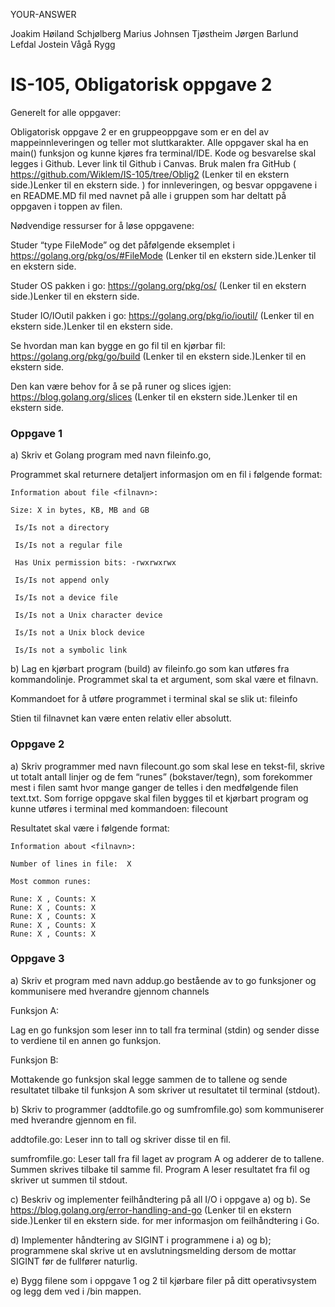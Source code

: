 ﻿YOUR-ANSWER

Joakim Høiland Schjølberg
Marius Johnsen Tjøstheim
Jørgen Barlund Lefdal
Jostein Vågå Rygg






# IS-105, Obligatorisk oppgave 2

Generelt for alle oppgaver:

Obligatorisk oppgave 2 er en gruppeoppgave som er en del av mappeinnleveringen og teller mot sluttkarakter.
Alle oppgaver skal ha en main() funksjon og kunne kjøres fra terminal/IDE.
Kode og  besvarelse skal legges i Github. Lever link til Github i Canvas.
Bruk malen fra GitHub ( https://github.com/Wiklem/IS-105/tree/Oblig2 (Lenker til en ekstern side.)Lenker til en ekstern side. ) for innleveringen, og besvar oppgavene i en README.MD fil med navnet på alle i gruppen som har deltatt på oppgaven i toppen av filen.
 

Nødvendige ressurser for å løse oppgavene:

Studer “type FileMode” og det påfølgende eksemplet i https://golang.org/pkg/os/#FileMode (Lenker til en ekstern side.)Lenker til en ekstern side.

Studer OS pakken i go: https://golang.org/pkg/os/ (Lenker til en ekstern side.)Lenker til en ekstern side.

Studer IO/IOutil pakken i go: https://golang.org/pkg/io/ioutil/ (Lenker til en ekstern side.)Lenker til en ekstern side.

Se hvordan man kan bygge en go fil til en kjørbar fil: https://golang.org/pkg/go/build (Lenker til en ekstern side.)Lenker til en ekstern side.

Den kan være behov for å se på runer og slices igjen: https://blog.golang.org/slices (Lenker til en ekstern side.)Lenker til en ekstern side.

 

### Oppgave 1
a) Skriv et Golang program med navn fileinfo.go​,

Programmet skal returnere detaljert informasjon om en fil i følgende format:

 
```
Information about file <filnavn>:

Size: X in bytes, KB, MB and GB

 Is/Is not a directory

 Is/Is not a regular file

 Has Unix permission bits: -rwxrwxrwx

 Is/Is not append only

 Is/Is not a device file

 Is/Is not a Unix character device

 Is/Is not a Unix block device

 Is/Is not a symbolic link
```

b) Lag en kjørbart program (build) av fileinfo.go som kan utføres fra kommandolinje. Programmet skal ta et argument, som skal være et filnavn.

Kommandoet for å utføre programmet i terminal skal se slik ut: fileinfo <filnavn>

Stien til filnavnet kan være enten relativ eller absolutt.


### Oppgave 2
a) Skriv programmer med navn filecount.go som skal lese en tekst-fil, skrive ut totalt antall linjer og de fem “runes” (bokstaver/tegn), som forekommer mest i filen samt hvor mange ganger de telles i den medfølgende filen text.txt. Som forrige oppgave skal filen bygges til et kjørbart program og kunne utføres i terminal med kommandoen: filecount  <filnavn>

Resultatet skal være i følgende format:
```
Information about <filnavn>:

Number of lines in file:  X

Most common runes:

Rune: X , Counts: X
Rune: X , Counts: X
Rune: X , Counts: X
Rune: X , Counts: X
Rune: X , Counts: X
```

### Oppgave 3
a) Skriv et program med navn addup.go bestående av to go funksjoner og kommunisere med hverandre gjennom channels

 

Funksjon A:

Lag en go funksjon som leser inn to tall fra terminal (stdin) og sender disse to verdiene til en annen go funksjon.

 

Funksjon B:

Mottakende go funksjon skal legge sammen de to tallene og sende resultatet tilbake til funksjon A som skriver ut resultatet til terminal (stdout).

 

b) Skriv to programmer (addtofile.go og sumfromfile.go) som kommuniserer med hverandre gjennom en fil.

 

addtofile.go: Leser inn to tall og skriver disse til en fil.

 

sumfromfile.go: Leser tall fra fil laget av program A og adderer de to tallene. Summen skrives tilbake til samme fil. Program A leser resultatet fra fil og skriver ut summen til stdout.

 

c) Beskriv og implementer feilhåndtering på all I/O i oppgave a) og b). Se https://blog.golang.org/error-handling-and-go (Lenker til en ekstern side.)Lenker til en ekstern side. for mer informasjon om feilhåndtering i Go.

d) Implementer håndtering av SIGINT i programmene i a) og b); programmene skal skrive ut en avslutningsmelding dersom de mottar SIGINT før de fullfører naturlig.

e) Bygg filene som i oppgave 1 og 2 til kjørbare filer på ditt operativsystem og legg dem ved i /bin mappen.

